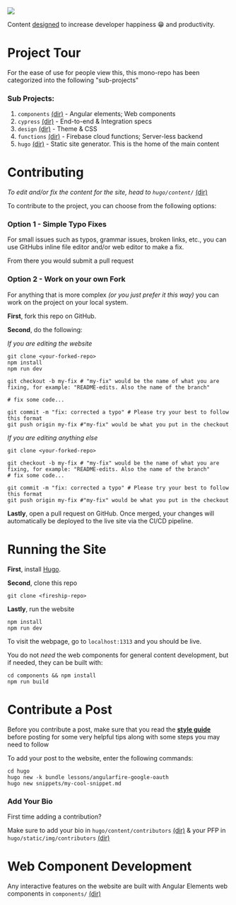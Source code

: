 <img src="https://i.imgur.com/PMqlxiH.png">

Content [designed](https://fireship.io/mission/) to increase developer happiness 😁 and productivity.


Project Tour
============

For the ease of use for people view this, this mono-repo has been categorized into the following "sub-projects"

### Sub Projects:

1. `components` [(dir)](https://github.com/fireship-io/fireship.io/tree/master/components) - Angular elements; Web components
2. `cypress` [(dir)](https://github.com/fireship-io/fireship.io/tree/master/cypress) - End-to-end & Integration specs
3. `design` [(dir)](https://github.com/fireship-io/fireship.io/tree/master/design) - Theme & CSS
4. `functions` [(dir)](https://github.com/fireship-io/fireship.io/tree/master/functions) - Firebase cloud functions; Server-less backend
5. `hugo` [(dir)](https://github.com/fireship-io/fireship.io/tree/master/hugo) - Static site generator. This is the home of the main content

Contributing
============

*To edit and/or fix the content for the site, head to `hugo/content/`* [(dir)](https://github.com/fireship-io/fireship.io/tree/master/hugo)

To contribute to the project, you can choose from the following options:

### Option 1 - Simple Typo Fixes

For small issues such as typos, grammar issues, broken links, etc., you can use GitHubs inline file editor and/or web editor to make a fix.

From there you would submit a pull request

### Option 2 - Work on your own Fork

For anything that is more complex *(or you just prefer it this way)* you can work on the project on your local system. 

**First**, fork this repo on GitHub.

**Second**, do the following:

*If you are editing the website*</br>
```shell
git clone <your-forked-repo>
npm install
npm run dev

git checkout -b my-fix # "my-fix" would be the name of what you are fixing, for example: "README-edits. Also the name of the branch"

# fix some code...

git commit -m "fix: corrected a typo" # Please try your best to follow this format
git push origin my-fix #"my-fix" would be what you put in the checkout
```

*If you are editing anything else*</br>
```shell
git clone <your-forked-repo>

git checkout -b my-fix # "my-fix" would be the name of what you are fixing, for example: "README-edits. Also the name of the branch"
# fix some code...

git commit -m "fix: corrected a typo" # Please try your best to follow this format
git push origin my-fix #"my-fix" would be what you put in the checkout
```

**Lastly**, open a pull request on GitHub. Once merged, your changes will automatically be deployed to the live site via the CI/CD pipeline. 

Running the Site
================

**First**, install [Hugo](https://gohugo.io/getting-started/installing/).

**Second**, clone this repo

```shell
git clone <fireship-repo>
```

**Lastly**, run the website

```shell
npm install
npm run dev
```

To visit the webpage, go to `localhost:1313` and you should be live. 

You do not *need* the web components for general content development, but if needed, they can be built with:

```shell
cd components && npm install
npm run build
```


Contribute a Post
=================

Before you contribute a post, make sure that you read the **[style guide](https://fireship.io/style-guide/)** before posting for some very helpful tips along with some steps you may need to follow

To add your post to the website, enter the following commands:</br>
```shell
cd hugo
hugo new -k bundle lessons/angularfire-google-oauth
hugo new snippets/my-cool-snippet.md
```

### Add Your Bio

First time adding a contribution?

Make sure to add your bio in `hugo/content/contributors` [(dir)](https://github.com/fireship-io/fireship.io/tree/master/hugo/content/contributors) & your PFP in `hugo/static/img/contributors` [(dir)](https://github.com/fireship-io/fireship.io/tree/master/hugo/static/img/contributors)

Web Component Development
=========================

Any interactive features on the website are built with Angular Elements web components in `components/` [(dir)](https://github.com/fireship-io/fireship.io/tree/master/components) 